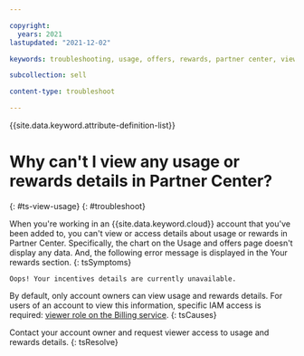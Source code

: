 ```yaml
---

copyright:
  years: 2021
lastupdated: "2021-12-02"

keywords: troubleshooting, usage, offers, rewards, partner center, viewer, billing service, IAM, offers, account management

subcollection: sell

content-type: troubleshoot

---
```


{{site.data.keyword.attribute-definition-list}}

# Why can't I view any usage or rewards details in Partner Center?
{: #ts-view-usage}
{: #troubleshoot}

When you're working in an {{site.data.keyword.cloud}} account that you've been added to, you can't view or access details about usage or rewards in Partner Center. Specifically, the chart on the Usage and offers page doesn't display any data. And, the following error message is displayed in the Your rewards section.
{: tsSymptoms}

`Oops! Your incentives details are currently unavailable.`

By default, only account owners can view usage and rewards details. For users of an account to view this information, specific IAM access is required: [viewer role on the Billing service](/docs/sell?topic=account-account-services#pc-buildgrow-account-management). 
{: tsCauses}  

Contact your account owner and request viewer access to usage and rewards details. 
{: tsResolve}
